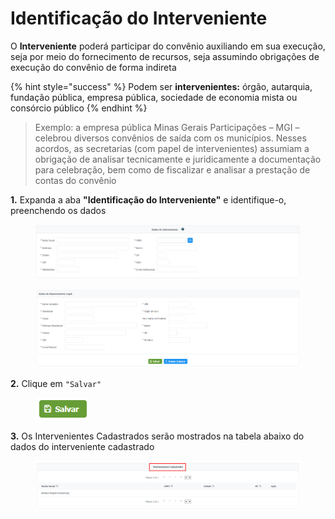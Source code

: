 # Identificação do Interveniente

O **Interveniente** poderá participar do convênio auxiliando em sua execução, seja por meio do fornecimento de recursos, seja assumindo obrigações de execução do convênio de forma indireta

{% hint style="success" %}
Podem ser **intervenientes:** órgão, autarquia, fundação pública, empresa pública, sociedade de economia mista ou consórcio público
{% endhint %}

> Exemplo: a empresa pública Minas Gerais Participações – MGI – celebrou diversos convênios de saída com os municípios. Nesses acordos, as secretarias (com papel de intervenientes) assumiam a obrigação de analisar tecnicamente e juridicamente a documentação para celebração, bem como de fiscalizar e analisar a prestação de contas do convênio

**1.** Expanda a aba **"Identificação do Interveniente"** e identifique-o, preenchendo os dados

<figure><img src="../../../.gitbook/assets/image (240).png" alt=""><figcaption></figcaption></figure>

<figure><img src="../../../.gitbook/assets/image (267).png" alt=""><figcaption></figcaption></figure>

**2.** Clique em `"Salvar"`

<figure><img src="../../../.gitbook/assets/image (159).png" alt=""><figcaption></figcaption></figure>

**3.** Os Intervenientes Cadastrados serão mostrados na tabela abaixo do dados do interveniente cadastrado&#x20;

<figure><img src="../../../.gitbook/assets/image (256).png" alt=""><figcaption></figcaption></figure>
